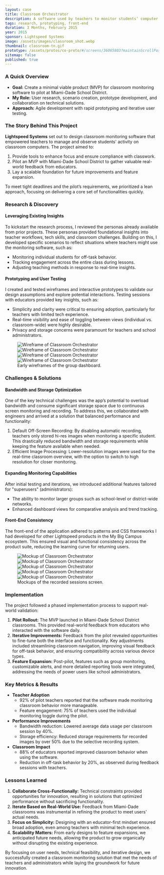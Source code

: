 ```yaml
---
layout: case
title: Classroom Orchestrator
description: A software used by teachers to monitor students’ computer screens in real time.
tags: research, prototyping, front-end
duration: 3 Months, February 2015
year: 2015
sponsor: Lightspeed Systems
image: /assets/images/classroom_shot.webp
thumbnail: classroom-tn.gif
prototype: /assets/protos/co-proto/#/screens/36065803?maintainScrollPosition=false
sitemap: false
published: true
---
```


### A Quick Overview
- **Goal:** Create a minimal viable product (MVP) for classroom monitoring software to pilot at Miami-Dade School District.
- **My Role:** User research, scenario creation, prototype development, and collaboration on technical solutions.
- **Approach:** Agile development with rapid prototyping and iterative user testing.

### The Story Behind This Project
**Lightspeed Systems** set out to design classroom monitoring software that empowered teachers to manage and observe students' activity on classroom computers. The project aimed to:

1. Provide tools to enhance focus and ensure compliance with classwork.
2. Pilot an MVP with Miami-Dade School District to gather valuable real-world feedback from educators.
3. Lay a scalable foundation for future improvements and feature expansion.

To meet tight deadlines and the pilot’s requirements, we prioritized a lean approach, focusing on delivering a core set of functionalities quickly.

### Research & Discovery

#### Leveraging Existing Insights
To kickstart the research process, I reviewed the personas already available from prior projects. These personas provided foundational insights into teacher workflows, tech skills, and classroom challenges. Building on this, I developed specific scenarios to reflect situations where teachers might use the monitoring software, such as:

- Monitoring individual students for off-task behavior.
- Tracking engagement across the entire class during lessons.
- Adjusting teaching methods in response to real-time insights.

#### Prototyping and User Testing
I created and tested wireframes and interactive prototypes to validate our design assumptions and explore potential interactions. Testing sessions with educators provided key insights, such as:

- Simplicity and clarity were critical to ensuring adoption, particularly for teachers with limited tech experience.
- Real-time visibility and ease of toggling between views (individual vs. classroom-wide) were highly desirable.
- Privacy and storage concerns were paramount for teachers and school administrators.

<figure>
  <div class="carousel" data-flickity='{ "imagesLoaded": true, "percentPosition": false }'>
    <img src="/assets/images/co_wire1.png" alt="Wireframe of Classroom Orchestrator">
    <img src="/assets/images/co_wire2.png" alt="Wireframe of Classroom Orchestrator">
    <img src="/assets/images/co_wire3.png" alt="Wireframe of Classroom Orchestrator">
    <img src="/assets/images/co_wire4.png" alt="Wireframe of Classroom Orchestrator">
  </div>
  <figcaption>Early wireframes of the group dashboard.</figcaption>
</figure>

### Challenges & Solutions

#### Bandwidth and Storage Optimization
One of the key technical challenges was the app’s potential to overload bandwidth and consume significant storage space due to continuous screen monitoring and recording. To address this, we collaborated with engineers and arrived at a solution that balanced performance and functionality:

1. Default Off-Screen Recording: By disabling automatic recording, teachers only stored hi-res images when monitoring a specific student. This drastically reduced bandwidth and storage requirements while keeping the feature available when needed.
2. Efficient Image Processing: Lower-resolution images were used for the real-time classroom overview, with the option to switch to high resolution for closer monitoring.

#### Expanding Monitoring Capabilities
After initial testing and iterations, we introduced additional features tailored for "superusers" (administrators):

- The ability to monitor larger groups such as school-level or district-wide networks.
- Enhanced dashboard views for comparative analysis and trend tracking.

#### Front-End Consistency
The front-end of the application adhered to patterns and CSS frameworks I had developed for other Lightspeed products in the My Big Campus ecosystem. This ensured visual and functional consistency across the product suite, reducing the learning curve for returning users.

<figure>
  <div class="carousel" data-flickity='{ "imagesLoaded": true, "percentPosition": false }'>
    <img src="/assets/images/co_mockup2.jpg" alt="Mockup of Classroom Orchestrator">
    <img src="/assets/images/co_mockup_1.gif" alt="Mockup of Classroom Orchestrator">
    <img src="/assets/images/co_mockup_2.gif" alt="Mockup of Classroom Orchestrator">
    <img src="/assets/images/co_mockup_3.gif" alt="Mockup of Classroom Orchestrator">
    <img src="/assets/images/co_mockup_4.gif" alt="Mockup of Classroom Orchestrator">
  </div>
  <figcaption>Mockups of the recorded sessions screen.</figcaption>
</figure>

### Implementation

The project followed a phased implementation process to support real-world validation:

1. **Pilot Rollout:**
The MVP launched in Miami-Dade School District classrooms. This provided real-world feedback from educators who interacted with the software daily.
2. **Iterative Improvements:**
Feedback from the pilot revealed opportunities to fine-tune both the interface and functionality. Key adjustments included streamlining classroom navigation, improving visual feedback for off-task behavior, and ensuring compatibility across various device types.
3. **Feature Expansion:**
Post-pilot, features such as group monitoring, customizable alerts, and more detailed reporting tools were integrated, addressing the needs of power users like school administrators.

### Key Metrics & Results

- **Teacher Adoption**
  - 92% of pilot teachers reported that the software made monitoring classroom behavior more manageable.
  - Feature engagement: 75% of teachers used the individual monitoring toggle during the pilot.
- **Performance Improvements**
  - Bandwidth reduction: Lowered average data usage per classroom session by 40%.
  - Storage efficiency: Reduced storage requirements for recorded images by over 50% due to the selective recording system.
- **Classroom Impact**
  - 88% of educators reported improved classroom behavior when using the software.
  - Reduction in off-task behavior by 20%, as observed during feedback sessions with teachers.

### Lessons Learned

1. **Collaborate Cross-Functionally:** Technical constraints provided opportunities for innovation, resulting in solutions that optimized performance without sacrificing functionality.
2. **Iterate Based on Real-World Use:** Feedback from Miami-Dade classrooms was instrumental in refining the product to meet users' actual needs.
3. **Focus on Simplicity:** Designing with an educator-first mindset ensured broad adoption, even among teachers with minimal tech experience.
4. **Scalability Matters:** From early designs to feature expansions, we anticipated future needs, allowing the product to grow organically without disrupting the existing experience.

By focusing on user needs, technical feasibility, and iterative design, we successfully created a classroom monitoring solution that met the needs of teachers and administrators while laying the groundwork for future innovation.

<script src="/assets/js/flickity.js"></script>
